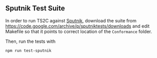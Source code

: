 Sputnik Test Suite
------------------

In order to run TS2C against [Sputnik](https://en.wikipedia.org/wiki/Sputnik_(JavaScript_conformance_test)), download the suite from https://code.google.com/archive/p/sputniktests/downloads and edit Makefile so that it points to correct location of the `Conformance` folder.

Then, run the tests with
```
npm run test-sputnik
```